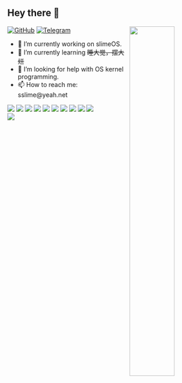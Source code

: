 ## Hey there 👋

<img align="right" block src="https://github-readme-stats.vercel.app/api?username=sslime336&show_icons=true&theme=dracula" width="45%" />

[![GitHub](https://img.shields.io/badge/github-%23100000.svg?&style=for-the-badge&logo=github&logoColor=white)](https://github.com/sslime336)
[![Telegram](https://img.shields.io/badge/telegram-%232B5278.svg?&style=for-the-badge&logo=telegram&logoColor=white)](https://t.me/sslime336)

<ul>
  <li>🔭 I’m currently working on slimeOS.</li>
  <li>🌱 I’m currently learning <del>睡大觉，摆大烂</del></li>
  <li>🤔 I’m looking for help with OS kernel programming.</li>
  <li>📫 How to reach me: sslime@yeah.net</li>
</ul>

<div align="left">
  <p></p>
<!--   <h3 align="left">Tasted</h3> -->
  <img src="https://img.shields.io/badge/Nim-111f2c?style=for-the-badge&logo=nim"/>
  <img src="https://img.shields.io/badge/Rust-F07416?style=for-the-badge&logo=rust"/>
<!--   <img src="https://img.shields.io/badge/Javascript-398FDC?style=for-the-badge&logo=javascript"/> -->
<!--   <p></p> -->
  <img src="https://img.shields.io/badge/Golang-111f2c?style=for-the-badge&logo=go"/>
  <img src="https://img.shields.io/badge/Kotlin-BAF050?style=for-the-badge&logo=kotlin"/>
  <img src="https://img.shields.io/badge/Vim-2ba840?style=for-the-badge&logo=vim"/>
<!--   <p></p> -->
  <img src="https://img.shields.io/badge/Android-EE5079?style=for-the-badge&logo=android"/>
  <img src="https://img.shields.io/badge/C-2d3834?style=for-the-badge&logo=c"/>
  <img src="https://img.shields.io/badge/Lua-0f203b?style=for-the-badge&logo=lua"/>
<!--   <p></p> -->
  <img src="https://img.shields.io/badge/Python-0f203b?style=for-the-badge&logo=python"/>
  <img src="https://img.shields.io/badge/TypeScript-5618C4?style=for-the-badge&logo=typescript"/>
</div>

<div>
  <img align="center" src="https://user-images.githubusercontent.com/97684920/223184747-8fb39d2b-64ed-42c3-b9e2-3acd309df2df.gif" />
</div>

<!-- <img align="right" src="https://github-readme-stats.vercel.app/api/top-langs/?username=sslime336&layout=compact&langs_count=10&exclude_repo=risc-v-roam&theme=dracula" /> -->
